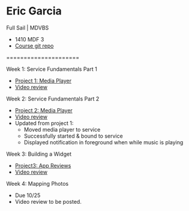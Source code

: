 # Eric Garcia

Full Sail | MDVBS

* 1410 MDF 3
* [Course git repo](https://github.com/ENG618/GarciaEric1410MDF3)

=====================

Week 1: Service Fundamentals Part 1
* [Project 1: Media Player](https://github.com/ENG618/GarciaEric1410MDF3/tree/master/MediaPlayer)
* [Video review](http://youtu.be/3geaQOdYG1Y)

Week 2: Service Fundamentals Part 2
* [Project 2: Media Player](https://github.com/ENG618/GarciaEric1410MDF3/tree/master/MediaPlayer)
* [Video review](http://youtu.be/WAevEFvTWLU)
* Updated from project 1:
	* Moved media player to service
	* Successfully started & bound to service
	* Displayed notification in foreground when while music is playing

Week 3: Building a Widget
* [Project3: App Reviews](https://github.com/ENG618/GarciaEric1410MDF3/tree/master/AppReviews)
* [Video review](http://youtu.be/L40CC0zvs_8)

Week 4: Mapping Photos
* Due 10/25
* Video review to be posted.
